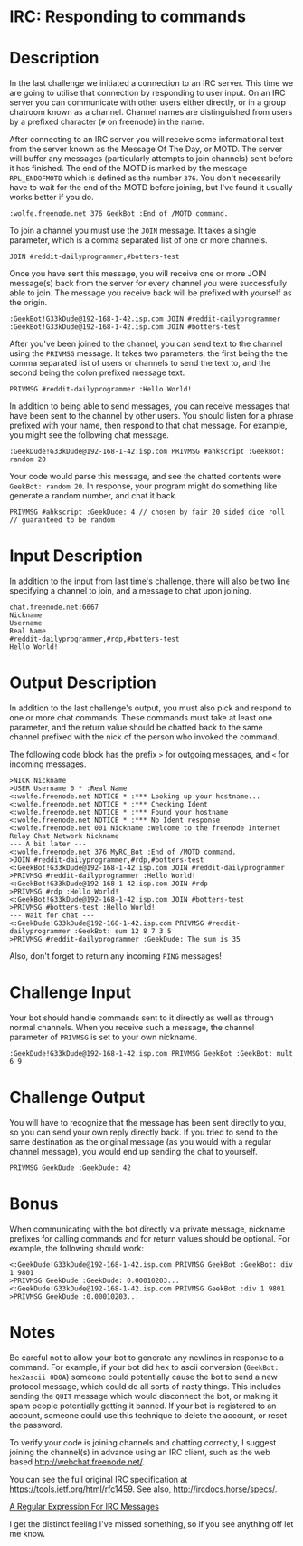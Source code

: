 # IRC: Responding to commands
<div class="md"><h1>Description</h1>
<p>In the last challenge we initiated a connection to an IRC server. This time we are going to utilise that connection by
responding to user input. On an IRC server you can communicate with other users either directly, or in a group chatroom
known as a channel. Channel names are distinguished from users by a prefixed character (<code>#</code> on freenode) in the name.</p>
<p>After connecting to an IRC server you will receive some informational text from the server known as the Message Of The Day,
or MOTD. The server will buffer any messages (particularly attempts to join channels) sent before it has finished.
The end of the MOTD is marked by the message <code>RPL_ENDOFMOTD</code> which is defined as the number <code>376</code>. You don't necessarily
have to wait for the end of the MOTD before joining, but I've found it usually works better if you do.</p>
<pre><code>:wolfe.freenode.net 376 GeekBot :End of /MOTD command.
</code></pre>
<p>To join a channel you must use the <code>JOIN</code> message. It takes a single parameter, which is a comma separated list of one or
more channels.</p>
<pre><code>JOIN #reddit-dailyprogrammer,#botters-test
</code></pre>
<p>Once you have sent this message, you will receive one or more JOIN message(s) back from the server for every channel
you were successfully able to join. The message you receive back will be prefixed with yourself as the origin.</p>
<pre><code>:GeekBot!G33kDude@192-168-1-42.isp.com JOIN #reddit-dailyprogrammer
:GeekBot!G33kDude@192-168-1-42.isp.com JOIN #botters-test
</code></pre>
<p>After you've been joined to the channel, you can send text to the channel using the <code>PRIVMSG</code> message. It takes two
parameters, the first being the the comma separated list of users or channels to send the text to, and the second being the
colon prefixed message text.</p>
<pre><code>PRIVMSG #reddit-dailyprogrammer :Hello World!
</code></pre>
<p>In addition to being able to send messages, you can receive messages that have been sent to the channel by other users.
You should listen for a phrase prefixed with your name, then respond to that chat message. For example, you might see
the following chat message.</p>
<pre><code>:GeekDude!G33kDude@192-168-1-42.isp.com PRIVMSG #ahkscript :GeekBot: random 20
</code></pre>
<p>Your code would parse this message, and see the chatted contents were <code>GeekBot: random 20</code>. In response, your program might
do something like generate a random number, and chat it back.</p>
<pre><code>PRIVMSG #ahkscript :GeekDude: 4 // chosen by fair 20 sided dice roll // guaranteed to be random
</code></pre>
<h1>Input Description</h1>
<p>In addition to the input from last time's challenge, there will also be two line specifying a channel to join, and a
message to chat upon joining.</p>
<pre><code>chat.freenode.net:6667
Nickname
Username
Real Name
#reddit-dailyprogrammer,#rdp,#botters-test
Hello World!
</code></pre>
<h1>Output Description</h1>
<p>In addition to the last challenge's output, you must also pick and respond to one or more chat commands. These commands
must take at least one parameter, and the return value should be chatted back to the same channel prefixed with the nick
of the person who invoked the command.</p>
<p>The following code block has the prefix <code>&gt;</code> for outgoing messages, and <code>&lt;</code> for incoming messages.</p>
<pre><code>&gt;NICK Nickname
&gt;USER Username 0 * :Real Name
&lt;:wolfe.freenode.net NOTICE * :*** Looking up your hostname...
&lt;:wolfe.freenode.net NOTICE * :*** Checking Ident
&lt;:wolfe.freenode.net NOTICE * :*** Found your hostname
&lt;:wolfe.freenode.net NOTICE * :*** No Ident response
&lt;:wolfe.freenode.net 001 Nickname :Welcome to the freenode Internet Relay Chat Network Nickname
--- A bit later ---
&lt;:wolfe.freenode.net 376 MyRC_Bot :End of /MOTD command.
&gt;JOIN #reddit-dailyprogrammer,#rdp,#botters-test
&lt;:GeekBot!G33kDude@192-168-1-42.isp.com JOIN #reddit-dailyprogrammer
&gt;PRIVMSG #reddit-dailyprogrammer :Hello World!
&lt;:GeekBot!G33kDude@192-168-1-42.isp.com JOIN #rdp
&gt;PRIVMSG #rdp :Hello World!
&lt;:GeekBot!G33kDude@192-168-1-42.isp.com JOIN #botters-test
&gt;PRIVMSG #botters-test :Hello World!
--- Wait for chat ---
&lt;:GeekDude!G33kDude@192-168-1-42.isp.com PRIVMSG #reddit-dailyprogrammer :GeekBot: sum 12 8 7 3 5
&gt;PRIVMSG #reddit-dailyprogrammer :GeekDude: The sum is 35
</code></pre>
<p>Also, don't forget to return any incoming <code>PING</code> messages!</p>
<h1>Challenge Input</h1>
<p>Your bot should handle commands sent to it directly as well as through normal channels. When you receive such a message,
the channel parameter of <code>PRIVMSG</code> is set to your own nickname.</p>
<pre><code>:GeekDude!G33kDude@192-168-1-42.isp.com PRIVMSG GeekBot :GeekBot: mult 6 9
</code></pre>
<h1>Challenge Output</h1>
<p>You will have to recognize that the message has been sent directly to you, so you can send your own reply directly back.
If you tried to send to the same destination as the original message (as you would with a regular channel message),
you would end up sending the chat to yourself.</p>
<pre><code>PRIVMSG GeekDude :GeekDude: 42
</code></pre>
<h1>Bonus</h1>
<p>When communicating with the bot directly via private message, nickname prefixes for calling commands and for return
values should be optional. For example, the following should work:</p>
<pre><code>&lt;:GeekDude!G33kDude@192-168-1-42.isp.com PRIVMSG GeekBot :GeekBot: div 1 9801
&gt;PRIVMSG GeekDude :GeekDude: 0.00010203...
&lt;:GeekDude!G33kDude@192-168-1-42.isp.com PRIVMSG GeekBot :div 1 9801
&gt;PRIVMSG GeekDude :0.00010203...
</code></pre>
<h1>Notes</h1>
<p>Be careful not to allow your bot to generate any newlines in response to a command. For example, if your bot did hex to
ascii conversion (<code>GeekBot: hex2ascii 0D0A</code>) someone could potentially cause the bot to send a new protocol message, which
could do all sorts of nasty things. This includes sending the <code>QUIT</code> message which would disconnect the bot, or making it
spam people potentially getting it banned. If your bot is registered to an account, someone could use this technique to
delete the account, or reset the password.</p>
<p>To verify your code is joining channels and chatting correctly, I suggest joining the channel(s) in advance using an IRC client, such as the web based <a href="http://webchat.freenode.net/">http://webchat.freenode.net/</a>.</p>
<p>You can see the full original IRC specification at <a href="https://tools.ietf.org/html/rfc1459">https://tools.ietf.org/html/rfc1459</a>. See also, <a href="http://ircdocs.horse/specs/">http://ircdocs.horse/specs/</a>.</p>
<p><a href="https://mybuddymichael.com/writings/a-regular-expression-for-irc-messages.html">A Regular Expression For IRC Messages</a></p>
<p>I get the distinct feeling I've missed something, so if you see anything off let me know.</p>
</div>
